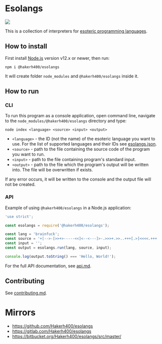 # Esolangs

![](https://api.travis-ci.org/Hakerh400/esolangs.svg?branch=master)

This is a collection of interpreters for [esoteric programming languages](https://esolangs.org/wiki/Main_Page).

## How to install

First install [Node.js](https://nodejs.org/en/) version v12.x or newer, then run:

```
npm i @hakerh400/esolangs
```

It will create folder `node_modules` and `@hakerh400/esolangs` inside it.

## How to run

### CLI

To run this program as a console application, open command line, navigate to the `node_modules/@hakerh400/esolangs` directory and type:

```
node index <language> <source> <input> <output>
```

* `<language>` - the ID (not the name) of the esoteric language you want to use. For the list of supported languages and their IDs see [esolangs.json](./esolangs.json).
* `<source>` - path to the file containing the source code of the program you want to run.
* `<input>` - path to the file containing program's standard input.
* `<output>` - path to the file which the program's output will be written into. The file will be overwritten if exists.

If any error occurs, it will be written to the console and the output file will not be created.<br/>

### API

Example of using `@hakerh400/esolangs` in a Node.js application:

```js
'use strict';

const esolangs = require('@hakerh400/esolangs');

const lang = 'brainfuck';
const source = '+[-->-[>>+>-----<<]<--<---]>-.>>>+.>>..+++[.>]<<<<.+++.------.<<-.>>>>+.';
const input = '';
const output = esolangs.run(lang, source, input);

console.log(output.toString() === 'Hello, World!');
```

For the full API documentation, see [api.md](./api.md).

## Contributing

See [contributing.md](./contributing.md).

# Mirrors

* https://github.com/Hakerh400/esolangs
* https://gitlab.com/Hakerh400/esolangs
* https://bitbucket.org/Hakerh400/esolangs/src/master/